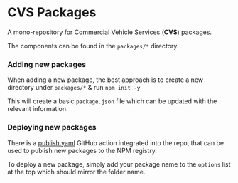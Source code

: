 # CVS Packages

A mono-repository for Commercial Vehicle Services (**CVS**) packages.

The components can be found in the `packages/*` directory.

### Adding new packages
When adding a new package, the best approach is to create a new directory under `packages/*` & run `npm init -y`

This will create a basic `package.json` file which can be updated with the relevant information.

### Deploying new packages

There is a [publish.yaml](./.github/workflows/publish.yaml) GitHub action integrated into the repo, that can be used to publish new packages to the NPM registry.

To deploy a new package, simply add your package name to the `options` list at the top which should mirror the folder name.
